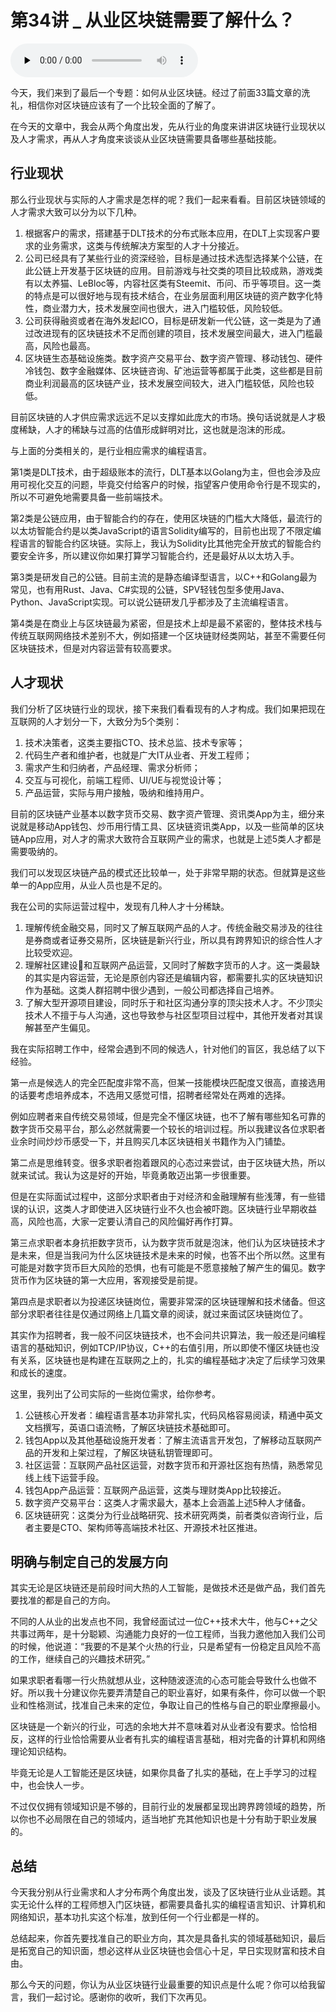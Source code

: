 # 第34讲 _ 从业区块链需要了解什么？

<audio id="audio" title="第34讲 | 从业区块链需要了解什么？" controls="" preload="none"><source id="mp3" src="https://static001.geekbang.org/resource/audio/90/66/90b1957258d55afa828cafcb1f362166.mp3"></audio>

今天，我们来到了最后一个专题：如何从业区块链。经过了前面33篇文章的洗礼，相信你对区块链应该有了一个比较全面的了解了。

在今天的文章中，我会从两个角度出发，先从行业的角度来讲讲区块链行业现状以及人才需求，再从人才角度来谈谈从业区块链需要具备哪些基础技能。

## 行业现状

那么行业现状与实际的人才需求是怎样的呢？我们一起来看看。目前区块链领域的人才需求大致可以分为以下几种。

1. 根据客户的需求，搭建基于DLT技术的分布式账本应用，在DLT上实现客户要求的业务需求，这类与传统解决方案型的人才十分接近。
1. 公司已经具有了某些行业的资深经验，目标是通过技术选型选择某个公链，在此公链上开发基于区块链的应用。目前游戏与社交类的项目比较成熟，游戏类有以太养猫、LeBloc等，内容社区类有Steemit、币问、币乎等项目。这一类的特点是可以很好地与现有技术结合，在业务层面利用区块链的资产数字化特性，商业潜力大，技术发展空间也很大，进入门槛较低，风险较低。
1. 公司获得融资或者在海外发起ICO，目标是研发新一代公链，这一类是为了通过改进现有的区块链技术不足而创建的项目，技术发展空间最大，进入门槛最高，风险也最高。
1. 区块链生态基础设施类。数字资产交易平台、数字资产管理、移动钱包、硬件冷钱包、数字金融媒体、区块链咨询、矿池运营等都属于此类，这些都是目前商业利润最高的区块链产业，技术发展空间较大，进入门槛较低，风险也较低。

目前区块链的人才供应需求远远不足以支撑如此庞大的市场。换句话说就是人才极度稀缺，人才的稀缺与过高的估值形成鲜明对比，这也就是泡沫的形成。

与上面的分类相关的，是行业相应需求的编程语言。

第1类是DLT技术，由于超级账本的流行，DLT基本以Golang为主，但也会涉及应用可视化交互的问题，毕竟交付给客户的时候，指望客户使用命令行是不现实的，所以不可避免地需要具备一些前端技术。

第2类是公链应用，由于智能合约的存在，使用区块链的门槛大大降低，最流行的以太坊智能合约是以类JavaScript的语言Solidity编写的，目前也出现了不限定编程语言的智能合约区块链。实际上，我认为Solidity比其他完全开放式的智能合约要安全许多，所以建议你如果打算学习智能合约，还是最好从以太坊入手。

第3类是研发自己的公链。目前主流的是静态编译型语言，以C++和Golang最为常见，也有用Rust、Java、C#实现的公链，SPV轻钱包型多使用Java、Python、JavaScript实现。可以说公链研发几乎都涉及了主流编程语言。

第4类是在商业上与区块链最为紧密，但是技术上却是最不紧密的，整体技术栈与传统互联网网络技术差别不大，例如搭建一个区块链财经类网站，甚至不需要任何区块链技术，但是对内容运营有较高要求。

## 人才现状

我们分析了区块链行业的现状，接下来我们看看现有的人才构成。我们如果把现在互联网的人才划分一下，大致分为5个类别：

1. 技术决策者，这类主要指CTO、技术总监、技术专家等；
1. 代码生产者和维护者，也就是广大IT从业者、开发工程师；
1. 需求产生和归纳者，产品经理、需求分析师；
1. 交互与可视化，前端工程师、UI/UE与视觉设计等；
1. 产品运营，实际与用户接触，吸纳和维持用户。

目前的区块链产业基本以数字货币交易、数字资产管理、资讯类App为主，细分来说就是移动App钱包、炒币用行情工具、区块链资讯类App，以及一些简单的区块链App应用，对人才的需求大致符合互联网产业的需求，也就是上述5类人才都是需要吸纳的。

我们可以发现区块链产品的模式还比较单一，处于非常早期的状态。但就算是这些单一的App应用，从业人员也是不足的。

我在公司的实际运营过程中，发现有几种人才十分稀缺。

1. 理解传统金融交易，同时又了解互联网产品的人才。传统金融交易涉及的往往是券商或者证券交易所，区块链是新兴行业，所以具有跨界知识的综合性人才比较受欢迎。
1. 理解社区建设和互联网产品运营，又同时了解数字货币的人才。这一类最缺的其实是内容运营，无论是原创内容还是编辑内容，都需要扎实的区块链知识作为基础。这类人群招聘中很少遇到，一般公司都选择自己培养。
1. 了解大型开源项目建设，同时乐于和社区沟通分享的顶尖技术人才。不少顶尖技术人不擅于与人沟通，这也导致参与社区型项目过程中，其他开发者对其误解甚至产生偏见。

我在实际招聘工作中，经常会遇到不同的候选人，针对他们的盲区，我总结了以下经验。

第一点是候选人的完全匹配度非常不高，但某一技能模块匹配度又很高，直接选用的话要考虑培养成本，不选用又感觉可惜，招聘者经常处在两难的选择。

例如应聘者来自传统交易领域，但是完全不懂区块链，也不了解有哪些知名可靠的数字货币交易平台，那么必然就需要一个较长的培训过程。所以我建议各位求职者业余时间炒炒币感受一下，并且购买几本区块链相关书籍作为入门铺垫。

第二点是思维转变。很多求职者抱着跟风的心态过来尝试，由于区块链大热，所以就来试试。我认为这是好的开始，毕竟勇敢迈出第一步很重要。

但是在实际面试过程中，这部分求职者由于对经济和金融理解有些浅薄，有一些错误的认识，这类人才即使进入区块链行业不久也会被吓跑。区块链行业早期收益高，风险也高，大家一定要认清自己的风险偏好再作打算。

第三点求职者本身抗拒数字货币，认为数字货币就是泡沫，他们认为区块链技术才是未来，但是当我问为什么区块链技术是未来的时候，也答不出个所以然。这里有可能是对数字货币巨大风险的恐惧，也有可能是不愿意接触了解产生的偏见。数字货币作为区块链的第一大应用，客观接受是前提。

第四点是求职者以为投递区块链岗位，需要非常深的区块链理解和技术储备。但这部分求职者往往是仅通过网络上几篇文章的阅读，就过来面试区块链岗位了。

其实作为招聘者，我一般不问区块链技术，也不会问共识算法，我一般还是问编程语言的基础知识，例如TCP/IP协议，C++的右值引用，所以即使不懂区块链也没有关系，区块链也是构建在互联网之上的，扎实的编程基础才决定了后续学习效果和成长的速度。

这里，我列出了公司实际的一些岗位需求，给你参考。

1. 公链核心开发者：编程语言基本功非常扎实，代码风格容易阅读，精通中英文文档撰写，英语口语流畅，了解区块链技术基础即可。
1. 钱包App以及其他基础设施开发者：了解主流语言开发包，了解移动互联网产品的开发和上架过程，了解区块链私钥管理即可。
1. 社区运营：互联网产品社区运营，对数字货币和开源社区抱有热情，熟悉常见线上线下运营手段。
1. 钱包App产品运营：互联网产品运营，这类与理财类App比较接近。
1. 数字资产交易平台：这类人才需求最大，基本上会涵盖上述5种人才储备。
1. 区块链研究：这类分为行业战略研究、技术研究两类，前者类似咨询行业，后者主要是CTO、架构师等高端技术社区、开源技术社区推进。

## 明确与制定自己的发展方向

其实无论是区块链还是前段时间大热的人工智能，是做技术还是做产品，我们首先要找准的都是自己的方向。

不同的人从业的出发点也不同，我曾经面试过一位C++技术大牛，他与C++之父共事过两年，是十分聪颖、沟通能力良好的一位工程师，当我力邀他加入我们公司的时候，他说道：“我要的不是某个火热的行业，只是希望有一份稳定且风险不高的工作，继续自己的兴趣技术研究。”

如果求职者看哪一行火热就想从业，这种随波逐流的心态可能会导致什么也做不好。所以我十分建议你先要弄清楚自己的职业喜好，如果有条件，你可以做一个职业和性格测试，找准自己未来的定位，争取让自己的性格与自己的职业摩擦最小。

区块链是一个新兴的行业，可选的余地大并不意味着对从业者没有要求。恰恰相反，这样的行业恰恰需要从业者有扎实的编程语言基础，相对完备的计算机和网络理论知识结构。

毕竟无论是人工智能还是区块链，如果你具备了扎实的基础，在上手学习的过程中，也会快人一步。

不过仅仅拥有领域知识是不够的，目前行业的发展都呈现出跨界跨领域的趋势，所以你也不必局限在自己的领域内，适当地扩充其他知识也是十分有助于职业发展的。

## 总结

今天我分别从行业需求和人才分布两个角度出发，谈及了区块链行业从业话题。其实无论什么样的工程师想入门区块链，都需要具备扎实的编程语言知识、计算机和网络知识，基本功扎实这个标准，放到任何一个行业都是一样的。

总结起来，你首先要找准自己的职业方向，其次是具备扎实的领域基础知识，最后是拓宽自己的知识面，想必这样从业区块链也会信心十足，早日实现财富和技术自由。

那么今天的问题，你认为从业区块链行业最重要的知识点是什么呢？你可以给我留言，我们一起讨论。感谢你的收听，我们下次再见。


